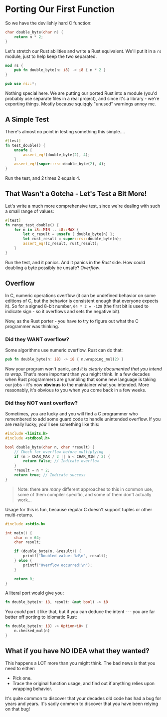 # Porting Our First Function

So we have the devilishly hard C function:

```c
char double_byte(char n) {
    return n * 2;
}
```

Let's stretch our Rust abilities and write a Rust equivalent. We'll put it in a `rs` module, just to help keep the two separated.

```rust
mod rs {
    pub fn double_byte(n: i8) -> i8 { n * 2 }
}

pub use rs::*;
```

Nothing special here. We are putting our ported Rust into a module (you'd probably use separate files in a real project),
and since it's a library - we're exporting things. Mostly because squiqqly "unused" warnings annoy me.

## A Simple Test

There's almost no point in testing something this simple....

```rust
#[test]
fn test_double() {
    unsafe {
        assert_eq!(double_byte(2), 4);
    }
    assert_eq!(super::rs::double_byte(2), 4);
}
```

Run the test, and 2 times 2 equals 4.

## That Wasn't a Gotcha - Let's Test a Bit More!

Let's write a much more comprehensive test, since we're dealing with such a small range of values:

```rust
#[test]
fn range_test_double() {
    for n in i8::MIN .. i8::MAX {
        let c_result = unsafe { double_byte(n) };
        let rust_result = super::rs::double_byte(n);
        assert_eq!(c_result, rust_result);
    }
}
```

Run the test, and it panics. And it panics in the *Rust* side. How could doubling a byte possibly be unsafe? *Overflow*.

## Overflow

In C, numeric operations overflow (it can be undefined behavior on some editions of C, but the behavior is consistent enough
that everyone expects it). So for a signed 8-bit number, `64 * 2 = -128` (the first bit is used to indicate sign - so it overflows and sets the negative bit).

Now, as the Rust porter - you have to try to figure out what the C programmer was thinking.

### Did they WANT overflow?

Some algorithms use numeric overflow. Rust can do that:

```rust
pub fn double_byte(n: i8) -> i8 { n.wrapping_mul(2) }
```

Now your program won't panic, and *it is clearly documented that you intend to wrap*. That's more important than you might think. In a few decades when Rust programmers are grumbling that some new language is taking our jobs - it's now **obvious** to the maintainer what you intended. More reasonably, it's obvious to you when you come back in a few weeks.

### Did they NOT want overflow?

Sometimes, you are lucky and you will find a C programmer who remembered to add some guard code to handle unintended overflow. If you are really lucky, you'll see something like this:

```c
#include <limits.h>
#include <stdbool.h>

bool double_byte(char n, char *result) {
    // Check for overflow before multiplying
    if (n > CHAR_MAX / 2 || n < CHAR_MIN / 2) {
        return false; // Indicate overflow
    }
    *result = n * 2;
    return true; // Indicate success
}
```

> Note: there are *many* different approaches to this in common use, some of them compiler specific, and some of them don't actually work...

Usage for this is fun, because regular C doesn't support tuples or other multi-returns.

```c
#include <stdio.h>

int main() {
    char n = 64;
    char result;

    if (double_byte(n, &result)) {
        printf("Doubled value: %d\n", result);
    } else {
        printf("Overflow occurred!\n");
    }

    return 0;
}
```

A literal port would give you:

```rust
fn double_byte(n: i8, result: &mut bool) -> i8
```

You *could* port it like that, but if you can deduce the intent --- you are far better off porting to idiomatic Rust:

```rust
fn double_byte(n: i8) -> Option<i8> {
    n.checked_mul(n)
}
```

## What if you have NO IDEA what they wanted?

This happens a LOT more than you might think. The bad news is that you need to either:

* Pick one.
* Trace the original function usage, and find out if anything relies upon wrapping behavior.

It's quite common to discover that your decades old code has had a bug for years and years. It's sadly common to discover that you have been relying on that bug!